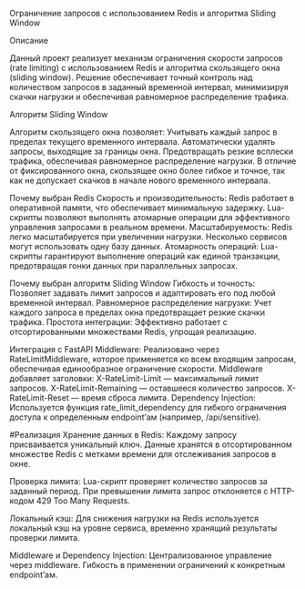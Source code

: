 Ограничение запросов с использованием Redis и алгоритма Sliding Window

Описание

Данный проект реализует механизм ограничения скорости запросов (rate limiting) с использованием Redis и алгоритма скользящего окна (sliding window). Решение обеспечивает точный контроль над количеством запросов в заданный временной интервал, минимизируя скачки нагрузки и обеспечивая равномерное распределение трафика.

Алгоритм Sliding Window

Алгоритм скользящего окна позволяет:
Учитывать каждый запрос в пределах текущего временного интервала.
Автоматически удалять запросы, выходящие за границы окна.
Предотвращать резкие всплески трафика, обеспечивая равномерное распределение нагрузки.
В отличие от фиксированного окна, скользящее окно более гибкое и точное, так как не допускает скачков в начале нового временного интервала.

Почему выбран Redis
Скорость и производительность: Redis работает в оперативной памяти, что обеспечивает минимальную задержку. Lua-скрипты позволяют выполнять атомарные операции для эффективного управления запросами в реальном времени.
Масштабируемость: Redis легко масштабируется при увеличении нагрузки. Несколько сервисов могут использовать одну базу данных.
Атомарность операций: Lua-скрипты гарантируют выполнение операций как единой транзакции, предотвращая гонки данных при параллельных запросах.

Почему выбран алгоритм Sliding Window
Гибкость и точность: Позволяет задавать лимит запросов и адаптировать его под любой временной интервал.
Равномерное распределение нагрузки: Учет каждого запроса в пределах окна предотвращает резкие скачки трафика.
Простота интеграции: Эффективно работает с отсортированными множествами Redis, упрощая реализацию.

Интеграция с FastAPI
Middleware: Реализовано через RateLimitMiddleware, которое применяется ко всем входящим запросам, обеспечивая единообразное ограничение скорости. Middleware добавляет заголовки:
X-RateLimit-Limit — максимальный лимит запросов.
X-RateLimit-Remaining — оставшееся количество запросов.
X-RateLimit-Reset — время сброса лимита.
Dependency Injection: Используется функция rate_limit_dependency для гибкого ограничения доступа к определенным endpoint’ам (например, /api/sensitive).

#Реализация
Хранение данных в Redis:
Каждому запросу присваивается уникальный ключ.
Данные хранятся в отсортированном множестве Redis с метками времени для отслеживания запросов в окне.

Проверка лимита:
Lua-скрипт проверяет количество запросов за заданный период.
При превышении лимита запрос отклоняется с HTTP-кодом 429 Too Many Requests.

Локальный кэш:
Для снижения нагрузки на Redis используется локальный кэш на уровне сервиса, временно хранящий результаты проверки лимита.

Middleware и Dependency Injection:
Централизованное управление через middleware.
Гибкость в применении ограничений к конкретным endpoint’ам.

